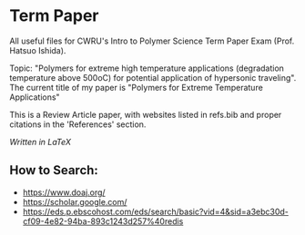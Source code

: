 # Term Paper

All useful files for CWRU's Intro to Polymer Science Term Paper Exam (Prof. Hatsuo Ishida). 

Topic: "Polymers for extreme high temperature applications (degradation temperature above 500oC) for potential application of hypersonic traveling". The current title of my paper is "Polymers for Extreme Temperature Applications"

This is a Review Article paper, with websites listed in refs.bib and proper citations in the 'References' section.

*Written in LaTeX*

## How to Search:
- https://www.doaj.org/
- https://scholar.google.com/
- https://eds.p.ebscohost.com/eds/search/basic?vid=4&sid=a3ebc30d-cf09-4e82-94ba-893c1243d257%40redis
